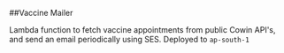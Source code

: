 ##Vaccine Mailer

Lambda function to fetch vaccine appointments from public Cowin API's, and send an email periodically using SES. Deployed to `ap-south-1`